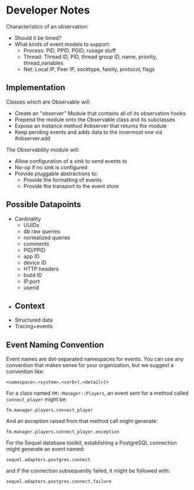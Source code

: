 # Developer Notes

Characteristics of an observation:

* Should it be timed?
* What kinds of event models to support:
  - Process: PID, PPID, PGID, rusage stuff
  - Thread: Thread ID, PID, thread group ID, name, priority, thread_variables
  - Net: Local IP, Peer IP, socktype, family, protocol, flags


## Implementation

Classes which are Observable will:

* Create an "observer" Module that contains all of its observation hooks
* Prepend the module onto the Observable class and its subclasses
* Expose an instance method #observer that returns the module
* Keep pending events and adds data to the innermost one via #observer.add

The Observability module will:

* Allow configuration of a sink to send events to
* No-op if no sink is configured
* Provide pluggable abstractions to:
  - Provide the formatting of events
  - Provide the transport to the event store


## Possible Datapoints

* Cardinality
  - UUIDs
  - db raw queries
  - normalized queries
  - comments
  - PID/PPID
  - app ID
  - device ID
  - HTTP headers
  - build ID
  - IP:port
  - userid
* Context
  - 
* Structured data
* Tracing+events

 
## Event Naming Convention

Event names are dot-separated namespaces for events. You can use any convention that makes sense for your organization, but we suggest a convention like:

    <namespace>.<system>.<verb>[.<detail>]+

For a class named `FM::Manager::Players`, an event sent for a method called
`connect_player` might be:

    fm.manager.players.connect_player

And an exception raised from that method call might generate:

    fm.manager.players.connect_player.exception

For the Sequel database toolkit, establishing a PostgreSQL connection might generate an event named:

    sequel.adapters.postgres.connect

and if the connection subsequently failed, it might be followed with:

    sequel.adapters.postgres.connect.failure

